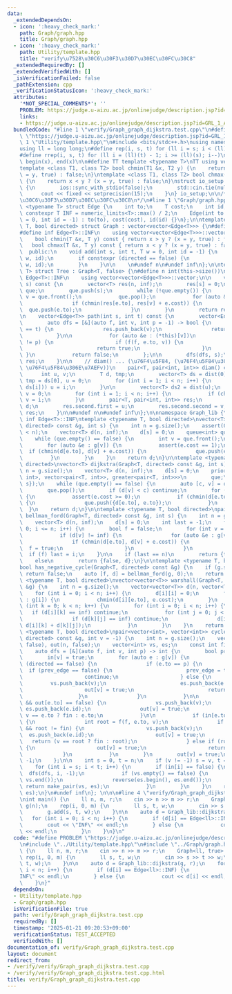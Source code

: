 ```yaml
---
data:
  _extendedDependsOn:
  - icon: ':heavy_check_mark:'
    path: Graph/graph.hpp
    title: Graph/graph.hpp
  - icon: ':heavy_check_mark:'
    path: Utility/template.hpp
    title: "verify\u7528\u30C6\u30F3\u30D7\u30EC\u30FC\u30C8"
  _extendedRequiredBy: []
  _extendedVerifiedWith: []
  _isVerificationFailed: false
  _pathExtension: cpp
  _verificationStatusIcon: ':heavy_check_mark:'
  attributes:
    '*NOT_SPECIAL_COMMENTS*': ''
    PROBLEM: https://judge.u-aizu.ac.jp/onlinejudge/description.jsp?id=GRL_1_A
    links:
    - https://judge.u-aizu.ac.jp/onlinejudge/description.jsp?id=GRL_1_A
  bundledCode: "#line 1 \"verify/Graph_graph_dijkstra.test.cpp\"\n#define PROBLEM\
    \ \"https://judge.u-aizu.ac.jp/onlinejudge/description.jsp?id=GRL_1_A\"\n#line\
    \ 1 \"Utility/template.hpp\"\n#include <bits/stdc++.h>\nusing namespace std;\n\
    using ll = long long;\n#define rep(i, s, t) for (ll i = s; i < (ll)(t); i++)\n\
    #define rrep(i, s, t) for (ll i = (ll)(t) - 1; i >= (ll)(s); i--)\n#define all(x)\
    \ begin(x), end(x)\n\n#define TT template <typename T>\nTT using vec = vector<T>;\n\
    template <class T1, class T2> bool chmin(T1 &x, T2 y) {\n    return x > y ? (x\
    \ = y, true) : false;\n}\ntemplate <class T1, class T2> bool chmax(T1 &x, T2 y)\
    \ {\n    return x < y ? (x = y, true) : false;\n}\nstruct io_setup {\n    io_setup()\
    \ {\n        ios::sync_with_stdio(false);\n        std::cin.tie(nullptr);\n  \
    \      cout << fixed << setprecision(15);\n    }\n} io_setup;\n\n/*\n@brief verify\u7528\
    \u30C6\u30F3\u30D7\u30EC\u30FC\u30C8\n*/\n#line 1 \"Graph/graph.hpp\"\ntemplate\
    \ <typename T> struct Edge {\n    int to;\n    T cost;\n    int id;\n    static\
    \ constexpr T INF = numeric_limits<T>::max() / 2;\n    Edge(int to = 0, T cost\
    \ = 0, int id = -1) : to(to), cost(cost), id(id) {}\n};\n\ntemplate <typename\
    \ T, bool directed> struct Graph : vector<vector<Edge<T>>> {\n#define n int(this->size())\n\
    #define inf Edge<T>::INF\n    using vector<vector<Edge<T>>>::vector;\n\n  private:\n\
    \    bool chmin(T &x, T y) const { return x > y ? (x = y, true) : false; }\n \
    \   bool chmax(T &x, T y) const { return x < y ? (x = y, true) : false; }\n\n\
    \  public:\n    void add(int s, int t, T w = 0, int id = -1) {\n        (*this)[s].emplace_back(t,\
    \ w, id);\n        if constexpr (directed == false) {\n            (*this)[t].emplace_back(s,\
    \ w, id);\n        }\n    }\n\n    \n#undef n\n#undef inf\n};\n\ntemplate <typename\
    \ T> struct Tree : Graph<T, false> {\n#define n int(this->size())\n#define inf\
    \ Edge<T>::INF\n    using vector<vector<Edge<T>>>::vector;\n\n    vector<T> dist(int\
    \ s) const {\n        vector<T> res(n, inf);\n        res[s] = 0;\n        queue<int>\
    \ que;\n        que.push(s);\n        while (!que.empty()) {\n            int\
    \ v = que.front();\n            que.pop();\n            for (auto &e : (*this)[v])\n\
    \                if (chmin(res[e.to], res[v] + e.cost)) {\n                  \
    \  que.push(e.to);\n                }\n        }\n        return res;\n    }\n\
    \n    vector<Edge<T>> path(int s, int t) const {\n        vector<Edge<T>> res;\n\
    \        auto dfs = [&](auto f, int v, int p = -1) -> bool {\n            if (v\
    \ == t) {\n                res.push_back(v);\n                return true;\n \
    \           }\n\n            for (auto &e : (*this)[v])\n                if (e.to\
    \ != p) {\n                    if (f(f, e.to, v)) {\n                        res.push_back(e);\n\
    \                        return true;\n                    }\n               \
    \ }\n            return false;\n        };\n\n        dfs(dfs, s);\n        return\
    \ res;\n    }\n\n    // diam() ... (\u76F4\u5F84, (\u76F4\u5F84\u306E\u7AEFu,\
    \ \u76F4\u5F84\u306E\u7AEFv))\n    pair<T, pair<int, int>> diam() const {\n  \
    \      int u, v;\n        T d, tmp;\n        vector<T> ds = dist(0);\n       \
    \ tmp = ds[0], u = 0;\n        for (int i = 1; i < n; i++) {\n            if (chmax(tmp,\
    \ ds[i])) u = i;\n        }\n\n        vector<T> ds2 = dist(u);\n        d = ds2[0],\
    \ v = 0;\n        for (int i = 1; i < n; i++) {\n            if (chmax(d, ds2[i]))\
    \ v = i;\n        }\n        pair<T, pair<int, int>> res;\n        res.first =\
    \ d;\n        res.second.first = u;\n        res.second.second = v;\n        return\
    \ res;\n    }\n\n#undef n\n#undef inf\n};\n\nnamespace Graph_lib {\n\n#define\
    \ inf Edge<T>::INF\ntemplate <typename T, bool directed>\nvector<T> DFS(Graph<T,\
    \ directed> const &g, int s) {\n    int n = g.size();\n    assert(0 <= s && s\
    \ < n);\n    vector<T> d(n, inf);\n    d[s] = 0;\n    queue<int> que;\n    que.push(s);\n\
    \    while (que.empty() == false) {\n        int v = que.front();\n        que.pop();\n\
    \        for (auto &e : g[v]) {\n            assert(e.cost == 1);\n          \
    \  if (chmin(d[e.to], d[v] + e.cost)) {\n                que.push(e.to);\n   \
    \         }\n        }\n    }\n    return d;\n}\n\ntemplate <typename T, bool\
    \ directed>\nvector<T> dijkstra(Graph<T, directed> const &g, int s) {\n    int\
    \ n = g.size();\n    vector<T> d(n, inf);\n    d[s] = 0;\n    priority_queue<pair<T,\
    \ int>, vector<pair<T, int>>, greater<pair<T, int>>>\n        que;\n    que.push({d[s],\
    \ s});\n    while (que.empty() == false) {\n        auto [c, v] = que.top();\n\
    \        que.pop();\n        if (d[v] < c) continue;\n        for (auto &e : g[v])\
    \ {\n            assert(e.cost >= 0);\n            if (chmin(d[e.to], d[v] + e.cost))\
    \ {\n                que.push({d[e.to], e.to});\n            }\n        }\n  \
    \  }\n    return d;\n}\n\ntemplate <typename T, bool directed>\npair<bool, vector<T>>\
    \ bellman_ford(Graph<T, directed> const &g, int s) {\n    int n = g.size();\n\
    \    vector<T> d(n, inf);\n    d[s] = 0;\n    int last = -1;\n    for (int i =\
    \ 0; i <= n; i++) {\n        bool f = false;\n        for (int v = 0; v < n; v++)\n\
    \            if (d[v] != inf) {\n                for (auto &e : g[v]) {\n    \
    \                if (chmin(d[e.to], d[v] + e.cost)) {\n                      \
    \  f = true;\n                    }\n                }\n            }\n      \
    \  if (f) last = i;\n    }\n\n    if (last == n)\n        return {true, d};\n\
    \    else\n        return {false, d};\n}\n\ntemplate <typename T, bool directed>\n\
    bool has_negative_cycle(Graph<T, directed> const &g) {\n    if (g.size() == 0)\
    \ return false;\n    auto [f, d] = bellman_ford(g, 0);\n    return f;\n}\n\ntemplate\
    \ <typename T, bool directed>\nvector<vector<T>> warshall(Graph<T, directed> const\
    \ &g) {\n    int n = g.size();\n    vector<vector<T>> d(n, vector<T>(n, inf));\n\
    \    for (int i = 0; i < n; i++) {\n        d[i][i] = 0;\n        for (auto& e\
    \ : g[i]) {\n            chmin(d[i][e.to], e.cost);\n        }\n    }\n\n    for\
    \ (int k = 0; k < n; k++) {\n        for (int i = 0; i < n; i++) {\n         \
    \   if (d[i][k] == inf) continue;\n            for (int j = 0; j < n; j++) {\n\
    \                if (d[k][j] == inf) continue;\n                d[i][j] = min(d[i][j],\
    \ d[i][k] + d[k][j]);\n            }\n        }\n    }\n    return d;\n}\n\ntemplate\
    \ <typename T, bool directed>\npair<vector<int>, vector<int>> cycle_detection(Graph<T,\
    \ directed> const &g, int v = -1) {\n    int n = g.size();\n    vector<bool> in(n,\
    \ false), out(n, false);\n    vector<int> vs, es;\n    const int fin = INT_MAX;\n\
    \    auto dfs = [&](auto f, int v, int p) -> int {\n        bool prev_edge = false;\n\
    \        in[v] = true;\n        for (auto e : g[v]) {\n            if constexpr\
    \ (directed == false) {\n                if (e.to == p) {\n                  \
    \  if (prev_edge == false) {\n                        prev_edge = true;\n    \
    \                    continue;\n                    } else {\n               \
    \         vs.push_back(v);\n                        es.push_back(e.id);\n    \
    \                    out[v] = true;\n                        return e.to;\n  \
    \                  }\n                }\n            }\n\n            if (in[e.to]\
    \ && out[e.to] == false) {\n                vs.push_back(v);\n               \
    \ es.push_back(e.id);\n                out[v] = true;\n                return\
    \ v == e.to ? fin : e.to;\n            }\n\n            if (in[e.to] == false)\
    \ {\n                int root = f(f, e.to, v);\n                if (root != -1\
    \ && root != fin) {\n                    vs.push_back(v);\n                  \
    \  es.push_back(e.id);\n                    out[v] = true;\n                 \
    \   return (v == root ? fin : root);\n                } else if (root == fin)\
    \ {\n                    out[v] = true;\n                    return fin;\n   \
    \             }\n            }\n        }\n        out[v] = true;\n        return\
    \ -1;\n    };\n\n    int s = 0, t = n;\n    if (v != -1) s = v, t = v + 1;\n\n\
    \    for (int i = s; i < t; i++) {\n        if (in[i] == false) {\n          \
    \  dfs(dfs, i, -1);\n            if (vs.empty() == false) {\n                reverse(vs.begin(),\
    \ vs.end());\n                reverse(es.begin(), es.end());\n               \
    \ return make_pair(vs, es);\n            }\n        }\n    }\n    return make_pair(vs,\
    \ es);\n}\n#undef inf\n}; \n\n\n#line 4 \"verify/Graph_graph_dijkstra.test.cpp\"\
    \nint main() {\n    ll n, m, r;\n    cin >> n >> m >> r;\n    Graph<ll, true>\
    \ g(n);\n    rep(i, 0, m) {\n        ll s, t, w;\n        cin >> s >> t >> w;\n\
    \        g.add(s, t, w);\n    }\n\n    auto d = Graph_lib::dijkstra(g, r);\n \
    \   for (int i = 0; i < n; i++) {\n        if (d[i] == Edge<ll>::INF) {\n    \
    \        cout << \"INF\" << endl;\n        } else {\n            cout << d[i]\
    \ << endl;\n        }\n    }\n}\n"
  code: "#define PROBLEM \"https://judge.u-aizu.ac.jp/onlinejudge/description.jsp?id=GRL_1_A\"\
    \n#include \"../Utility/template.hpp\"\n#include \"../Graph/graph.hpp\"\nint main()\
    \ {\n    ll n, m, r;\n    cin >> n >> m >> r;\n    Graph<ll, true> g(n);\n   \
    \ rep(i, 0, m) {\n        ll s, t, w;\n        cin >> s >> t >> w;\n        g.add(s,\
    \ t, w);\n    }\n\n    auto d = Graph_lib::dijkstra(g, r);\n    for (int i = 0;\
    \ i < n; i++) {\n        if (d[i] == Edge<ll>::INF) {\n            cout << \"\
    INF\" << endl;\n        } else {\n            cout << d[i] << endl;\n        }\n\
    \    }\n}"
  dependsOn:
  - Utility/template.hpp
  - Graph/graph.hpp
  isVerificationFile: true
  path: verify/Graph_graph_dijkstra.test.cpp
  requiredBy: []
  timestamp: '2025-01-21 09:20:53+09:00'
  verificationStatus: TEST_ACCEPTED
  verifiedWith: []
documentation_of: verify/Graph_graph_dijkstra.test.cpp
layout: document
redirect_from:
- /verify/verify/Graph_graph_dijkstra.test.cpp
- /verify/verify/Graph_graph_dijkstra.test.cpp.html
title: verify/Graph_graph_dijkstra.test.cpp
---
```

